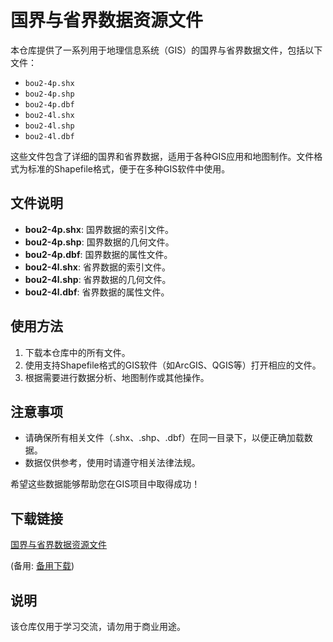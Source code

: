 # 国界与省界数据资源文件

本仓库提供了一系列用于地理信息系统（GIS）的国界与省界数据文件，包括以下文件：

- `bou2-4p.shx`
- `bou2-4p.shp`
- `bou2-4p.dbf`
- `bou2-4l.shx`
- `bou2-4l.shp`
- `bou2-4l.dbf`

这些文件包含了详细的国界和省界数据，适用于各种GIS应用和地图制作。文件格式为标准的Shapefile格式，便于在多种GIS软件中使用。

## 文件说明

- **bou2-4p.shx**: 国界数据的索引文件。
- **bou2-4p.shp**: 国界数据的几何文件。
- **bou2-4p.dbf**: 国界数据的属性文件。
- **bou2-4l.shx**: 省界数据的索引文件。
- **bou2-4l.shp**: 省界数据的几何文件。
- **bou2-4l.dbf**: 省界数据的属性文件。

## 使用方法

1. 下载本仓库中的所有文件。
2. 使用支持Shapefile格式的GIS软件（如ArcGIS、QGIS等）打开相应的文件。
3. 根据需要进行数据分析、地图制作或其他操作。

## 注意事项

- 请确保所有相关文件（.shx、.shp、.dbf）在同一目录下，以便正确加载数据。
- 数据仅供参考，使用时请遵守相关法律法规。

希望这些数据能够帮助您在GIS项目中取得成功！

## 下载链接
[国界与省界数据资源文件](https://pan.quark.cn/s/2f7dc2416164) 

(备用: [备用下载](https://pan.baidu.com/s/1d07WIi-efvjFiZvB4Yf8Cw?pwd=1234))

## 说明

该仓库仅用于学习交流，请勿用于商业用途。
